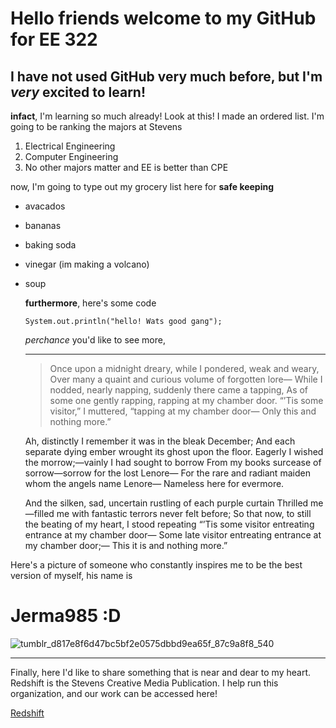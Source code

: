 # Hello friends welcome to my GitHub for EE 322 
## I have not used GitHub very much before, but I'm *very* excited to learn!

**infact**, I'm learning so much already! Look at this! I made an ordered list. I'm going to be ranking the  majors at Stevens

1. Electrical Engineering
2. Computer Engineering
3. No other majors matter and EE is better than CPE

 now, I'm going to type out my grocery list here for **safe keeping**
- avacados
- bananas
- baking soda
- vinegar (im making a volcano)
- soup

  **furthermore**, here's some code

  `System.out.println("hello! Wats good gang");`

  *perchance* you'd like to see more,
  
  ---
  > Once upon a midnight dreary, while I pondered, weak and weary,
Over many a quaint and curious volume of forgotten lore—
    While I nodded, nearly napping, suddenly there came a tapping,
As of some one gently rapping, rapping at my chamber door.
“’Tis some visitor,” I muttered, “tapping at my chamber door—
            Only this and nothing more.”

    Ah, distinctly I remember it was in the bleak December;
And each separate dying ember wrought its ghost upon the floor.
    Eagerly I wished the morrow;—vainly I had sought to borrow
    From my books surcease of sorrow—sorrow for the lost Lenore—
For the rare and radiant maiden whom the angels name Lenore—
            Nameless here for evermore.

    And the silken, sad, uncertain rustling of each purple curtain
Thrilled me—filled me with fantastic terrors never felt before;
    So that now, to still the beating of my heart, I stood repeating
    “’Tis some visitor entreating entrance at my chamber door—
Some late visitor entreating entrance at my chamber door;—
            This it is and nothing more.”

Here's a picture of someone who constantly inspires me to be the best version of myself, his name is

# Jerma985 :D

![tumblr_d817e8f6d47bc5bf2e0575dbbd9ea65f_87c9a8f8_540](https://github.com/olviebs/EE322/assets/92970891/fe3dd64f-4385-4b49-8f94-026cd403d988)

---

Finally, here I'd like to share something that is near and dear to my heart. Redshift is the Stevens Creative Media Publication. I help run this organization, and our work can be accessed here!

[Redshift](https://redshiftpub.com/)
  


  

